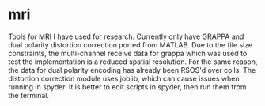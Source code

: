 # mri
Tools for MRI I have used for research. Currently only have GRAPPA and dual polarity distortion correction ported from MATLAB. Due to the file size constraints, the multi-channel receive data for grappa which was used to test the implementation is a reduced spatial resolution. For the same reason, the data for dual polarity encoding has already been RSOS'd over coils. The distortion correction module uses joblib, which can cause issues when running in spyder. It is better to edit scripts in spyder, then run them from the terminal.
